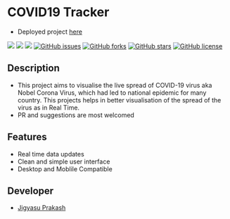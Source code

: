 # COVID19 Tracker
- Deployed project <a href="https://itsjigyasu.me/coronavirus-live-tracker/">here</a>

<img src="https://img.shields.io/badge/-Javascript-green"> <img src="https://img.shields.io/badge/-ARCGIS API-blue"> <img src="https://img.shields.io/badge/-Chart JS-brown"> 
[![GitHub issues](https://img.shields.io/github/issues/JigyasuPrakash/coronavirus-live-tracker)](https://github.com/JigyasuPrakash/coronavirus-live-tracker/issues) 
[![GitHub forks](https://img.shields.io/github/forks/JigyasuPrakash/coronavirus-live-tracker)](https://github.com/JigyasuPrakash/coronavirus-live-tracker/network) 
[![GitHub stars](https://img.shields.io/github/stars/JigyasuPrakash/coronavirus-live-tracker)](https://github.com/JigyasuPrakash/coronavirus-live-tracker/stargazers) 
[![GitHub license](https://img.shields.io/github/license/JigyasuPrakash/coronavirus-live-tracker)](https://github.com/JigyasuPrakash/coronavirus-live-tracker) 

## Description
- This project aims to visualise the live spread of COVID-19 virus aka Nobel Corona Virus, which had led to national epidemic for many country. This projects helps in better visualisation of the spread of the virus as in Real Time.
- PR and suggestions are most welcomed

## Features
- Real time data updates
- Clean and simple user interface
- Desktop and Moblile Compatible

## Developer
- <a href="https://itsjigyasu.me">Jigyasu Prakash</a>
